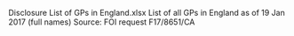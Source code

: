 
Disclosure List of GPs in England.xlsx
List of all GPs in England as of 19 Jan 2017 (full names)
Source: FOI request F17/8651/CA